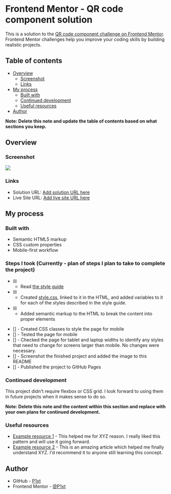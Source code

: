 # Frontend Mentor - QR code component solution

This is a solution to the [QR code component challenge on Frontend Mentor](https://www.frontendmentor.io/challenges/qr-code-component-iux_sIO_H). Frontend Mentor challenges help you improve your coding skills by building realistic projects. 

## Table of contents

- [Overview](#overview)
  - [Screenshot](#screenshot)
  - [Links](#links)
- [My process](#my-process)
  - [Built with](#built-with)
  - [Continued development](#continued-development)
  - [Useful resources](#useful-resources)
- [Author](#author)

**Note: Delete this note and update the table of contents based on what sections you keep.**

## Overview

### Screenshot

![](./screenshot.jpg)

### Links

- Solution URL: [Add solution URL here](https://your-solution-url.com)
- Live Site URL: [Add live site URL here](https://your-live-site-url.com)

## My process

### Built with

- Semantic HTML5 markup
- CSS custom properties
- Mobile-first workflow

### Steps I took (Currently - plan of steps I plan to take to complete the project)
- [x] - Read [the style guide](./style-guide.md)
- [x] - Created [style.css](./style.css), linked to it in the HTML, and added variables to it for each of the styles described in the style guide.
- [x] - Added semantic markup to the HTML to break the content into proper elements
- [] - Created CSS classes to style the page for mobile
- [] - Tested the page for mobile
- [] - Checked the page for tablet and laptop widths to identify any styles that need to change for screens larger than mobile. No changes were necessary.
- [] - Screenshot the finished project and added the image to this README
- [] - Published the project to GitHub Pages

### Continued development

This project didn't require flexbox or CSS grid. I look forward to using them in future projects when it makes sense to do so.

**Note: Delete this note and the content within this section and replace with your own plans for continued development.**

### Useful resources

- [Example resource 1](https://www.example.com) - This helped me for XYZ reason. I really liked this pattern and will use it going forward.
- [Example resource 2](https://www.example.com) - This is an amazing article which helped me finally understand XYZ. I'd recommend it to anyone still learning this concept.



## Author

- GitHub - [P1xt](https://github.com/P1xt)
- Frontend Mentor - [@P1xt](https://www.frontendmentor.io/profile/P1xt)



